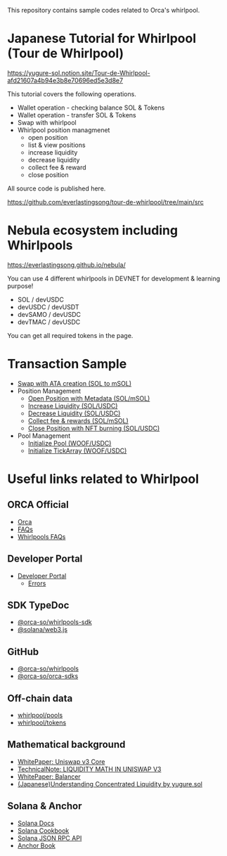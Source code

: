 This repository contains sample codes related to Orca's whirlpool.

# Japanese Tutorial for Whirlpool (Tour de Whirlpool)
https://yugure-sol.notion.site/Tour-de-Whirlpool-afd21607a4b94e3b8e70696ed5e3d8e7

This tutorial covers the following operations.

* Wallet operation - checking balance SOL & Tokens
* Wallet operation - transfer SOL & Tokens
* Swap with whirlpool
* Whirlpool position managmenet
  * open position
  * list & view positions
  * increase liquidity
  * decrease liquidity
  * collect fee & reward
  * close position

All source code is published here.

https://github.com/everlastingsong/tour-de-whirlpool/tree/main/src

# Nebula ecosystem including Whirlpools
https://everlastingsong.github.io/nebula/

You can use 4 different whirlpools in DEVNET for development & learning purpose!

* SOL / devUSDC
* devUSDC / devUSDT
* devSAMO / devUSDC
* devTMAC / devUSDC

You can get all required tokens in the page.

# Transaction Sample
* [Swap with ATA creation (SOL to mSOL)](https://solscan.io/tx/3fRJohHVpzKTGt23v1oudxRu7M3t4NcMdL5GpdHkb5Zx9zzS8ud9LnDUD4L1pfHDfaPvL17KcpoFuuhghJd2d6yo)
* Position Management
  * [Open Position with Metadata (SOL/mSOL)](https://solscan.io/tx/3deYeJtH3dWAtcWYE6AszuGCJXA1hrb2VWi2amdUWQzZk3BHZ7da5RpqLE2hhNE36DhvEkpLuxr5RwtGnFzQ2YZt)
  * [Increase Liquidity (SOL/USDC)](https://solscan.io/tx/Qjsm5Xc9xZzzL6XN67z83i19qPhyZJHpz65ousM4E7rfHDsoxdrc5jbzDfdQH4BzUxyTUfA7stjbW2LAkJhuPLf)
  * [Decrease Liquidity (SOL/USDC)](https://solscan.io/tx/2Aku1adJ9xpjBwW8J8tQ2tn63DNg2HfkuGQEtzhdjoW6xaATU1rgtjqnd1AmcdfBEweTFZA8Z1TdjrU23rnMeD9Y)
  * [Collect fee & rewards (SOL/mSOL)](https://solscan.io/tx/57QKWfyNgv4dHmL97r18fkb7GZQsGQCuRRVkWTofGB1Z8sz5NB3gJ52Tzy4d4Wzwb4x2G3Krirsu33nTeSSB46Sp)
  * [Close Position with NFT burning (SOL/USDC)](https://solscan.io/tx/5ftZoC24tmvWYbtm5x8cg3SjgY7YBpJB8WQt4uNin9eF95UJ6BNeT4ahAWAr1SiQhmdyNxbywe7DHgsKHfvdCTSa)
* Pool Management
  * [Initialize Pool (WOOF/USDC)](https://solscan.io/tx/ohB95cbdM27X9JvYiFMzp3LzshBV8BsZ1SXAEZCqRiRXzsGeTrBr62bmjrtvrapJuh2JdecLBgXUZRT8LeJ4mE6)
  * [Initialize TickArray (WOOF/USDC)](https://solscan.io/tx/47Y1GyzGMWwFRK9Zq9dM3qcYftZr4iwRDCKD79M44ZapSfZNeTJE2RUxf8Mf2ukua2q9zwjiTXk2EdqS8V3Bft3H)

# Useful links related to Whirlpool
## ORCA Official
* [Orca](https://www.orca.so/)
* [FAQs](https://docs.orca.so/)
* [Whirlpools FAQs](https://docs.orca.so/whirlpools/whirlpools-faqs)

## Developer Portal
* [Developer Portal](https://orca-so.gitbook.io/orca-developer-portal/orca/welcome)
  * [Errors](https://orca-so.gitbook.io/orca-developer-portal/whirlpools/interacting-with-the-protocol/errors)

## SDK TypeDoc
* [@orca-so/whirlpools-sdk](https://orca-so.github.io/whirlpools/)
* [@solana/web3.js](https://solana-labs.github.io/solana-web3.js/modules.html)

## GitHub
* [@orca-so/whirlpools](https://github.com/orca-so/whirlpools)
* [@orca-so/orca-sdks](https://github.com/orca-so/orca-sdks)

## Off-chain data
* [whirlpool/pools](https://mainnet-zp2-v2.orca.so/pools)
* [whirlpool/tokens](https://mainnet-zp2-v2.orca.so/tokens)

## Mathematical background
* [WhitePaper: Uniswap v3 Core](https://uniswap.org/whitepaper-v3.pdf)
* [TechnicalNote: LIQUIDITY MATH IN UNISWAP V3](https://atiselsts.github.io/pdfs/uniswap-v3-liquidity-math.pdf)
* [WhitePaper: Balancer](https://balancer.fi/whitepaper.pdf)
* [(Japanese)Understanding Concentrated Liquidity by yugure.sol](https://note.com/crypto2real/n/n63e82206031b)

## Solana & Anchor
* [Solana Docs](https://docs.solana.com/introduction)
* [Solana Cookbook](https://solanacookbook.com/)
* [Solana JSON RPC API](https://docs.solana.com/developing/clients/jsonrpc-api)
* [Anchor Book](https://book.anchor-lang.com/)
